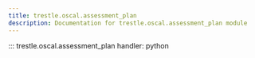 ```yaml
---
title: trestle.oscal.assessment_plan
description: Documentation for trestle.oscal.assessment_plan module
---
```


::: trestle.oscal.assessment_plan
handler: python

